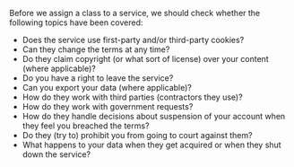 Before we assign a class to a service, we should check whether the following topics have been covered:

* Does the service use first-party and/or third-party cookies?
* Can they change the terms at any time?
* Do they claim copyright (or what sort of license) over your content (where applicable)?
* Do you have a right to leave the service?
* Can you export your data (where applicable)?
* How do they work with third parties (contractors they use)?
* How do they work with government requests?
* How do they handle decisions about suspension of your account when they feel you breached the terms?
* Do they (try to) prohibit you from going to court against them?
* What happens to your data when they get acquired or when they shut down the service?